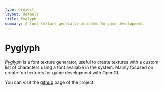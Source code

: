 ```yaml
---
type: project
layout: default
title: Pyglyph
summary: A font texture generator oriented to game development
---
```


# Pyglyph

*Pyglyph* is a font texture generator, useful to create textures with a custom list of characters using a font available in the system. Mainly focused on create fon textures for game development with OpenGL.

You can visit the [github](http://github.com/jfcalvo/pyglyph) page of the project. 
